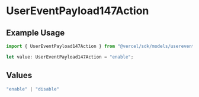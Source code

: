 # UserEventPayload147Action

## Example Usage

```typescript
import { UserEventPayload147Action } from "@vercel/sdk/models/userevent.js";

let value: UserEventPayload147Action = "enable";
```

## Values

```typescript
"enable" | "disable"
```